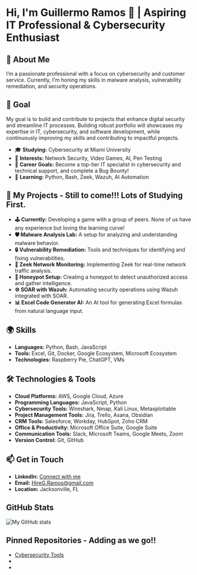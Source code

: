 # Hi, I'm Guillermo Ramos 👋 | Aspiring IT Professional & Cybersecurity Enthusiast

## 👋 About Me
I’m a passionate professional with a focus on cybersecurity and customer service. Currently, I'm honing my skills in malware analysis, vulnerability remediation, and security operations.

## 🎯 Goal
My goal is to build and contribute to projects that enhance digital security and streamline IT processes. Building robust portfolio will showcases my expertise in IT, cybersecurity, and software development, while continuously improving my skills and contributing to impactful projects.

- 🎓 **Studying:** Cybersecurity at Miami University
- 🌟 **Interests:** Network Security, Video Games, AI, Pen Testing
- 💼 **Career Goals:** Become a top-tier IT specialist in cybersecurity and technical support, and complete a Bug Bounty!
- 🔧 **Learning:** Python, Bash, Zeek, Wazuh, AI Automation

## 🚀 My Projects - Still to come!!! Lots of Studying First.
- **🕹️ Currently:** Developing a game with a group of peers. None of us have any experience but loving the learning curve!
- **🛡️ Malware Analysis Lab:** A setup for analyzing and understanding malware behavior.
- **🔒 Vulnerability Remediation:** Tools and techniques for identifying and fixing vulnerabilities.
- **📡 Zeek Network Monitoring:** Implementing Zeek for real-time network traffic analysis.
- **🐝 Honeypot Setup:** Creating a honeypot to detect unauthorized access and gather intelligence.
- **⚙️ SOAR with Wazuh:** Automating security operations using Wazuh integrated with SOAR.
- **📊 Excel Code Generator AI:** An AI tool for generating Excel formulas from natural language input.

## 🌍 Skills
- **Languages:** Python, Bash, JavaScript
- **Tools:** Excel, Git, Docker, Google Ecosystem, Microsoft Ecosystem
- **Technologies:** Raspberry Pie, ChatGPT, VMs

## 🛠️ Technologies & Tools
- **Cloud Platforms:** AWS, Google Cloud, Azure
- **Programming Languages:** JavaScript, Python
- **Cybersecurity Tools:** Wireshark, Nmap, Kali Linux, Metasplotiable
- **Project Management Tools:** Jira, Trello, Asana, Obsidian
- **CRM Tools:** Salesforce, Workday, HubSpot, Zoho CRM
- **Office & Productivity:** Microsoft Office Suite, Google Suite
- **Communication Tools:** Slack, Microsoft Teams, Google Meets, Zoom
- **Version Control:** Git, GitHub

## 📫 Get in Touch
- **LinkedIn:** [Connect with me](https://www.linkedin.com/in/georam/)
- **Email:** HireG.Ramos@gmail.com
- **Location:** Jacksonville, FL

## GitHub Stats
![My GitHub stats](https://github-readme-stats.vercel.app/api?username=DarkArtKnight&show_icons=true&theme=radical)

## Pinned Repositories - Adding as we go!!
- [Cybersecurity Tools](https://github.com/DarkArtKnight/cybersecurity-tools-by-geo)
- 
- 
